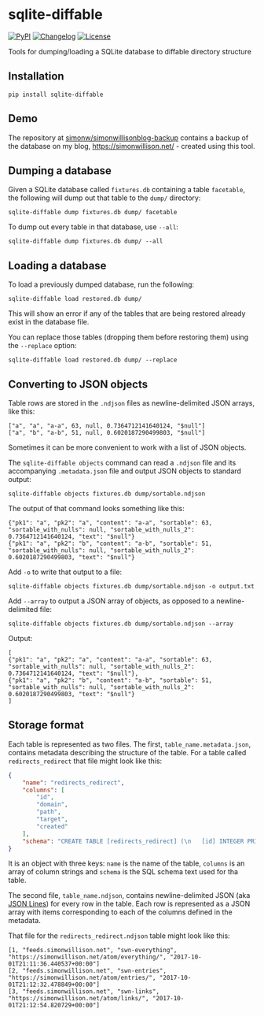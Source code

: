 # sqlite-diffable

[![PyPI](https://img.shields.io/pypi/v/sqlite-diffable.svg)](https://pypi.org/project/sqlite-diffable/)
[![Changelog](https://img.shields.io/github/v/release/simonw/sqlite-diffable?include_prereleases&label=changelog)](https://github.com/simonw/sqlite-diffable/releases)
[![License](https://img.shields.io/badge/license-Apache%202.0-blue.svg)](https://github.com/simonw/sqlite-diffable/blob/main/LICENSE)

Tools for dumping/loading a SQLite database to diffable directory structure

## Installation

    pip install sqlite-diffable

## Demo

The repository at [simonw/simonwillisonblog-backup](https://github.com/simonw/simonwillisonblog-backup) contains a backup of the database on my blog, https://simonwillison.net/ - created using this tool.

## Dumping a database

Given a SQLite database called `fixtures.db` containing a table `facetable`, the following will dump out that table to the `dump/` directory:

    sqlite-diffable dump fixtures.db dump/ facetable

To dump out every table in that database, use `--all`:

    sqlite-diffable dump fixtures.db dump/ --all

## Loading a database

To load a previously dumped database, run the following:

    sqlite-diffable load restored.db dump/

This will show an error if any of the tables that are being restored already exist in the database file.

You can replace those tables (dropping them before restoring them) using the `--replace` option:

    sqlite-diffable load restored.db dump/ --replace

## Converting to JSON objects

Table rows are stored in the `.ndjson` files as newline-delimited JSON arrays, like this:

```
["a", "a", "a-a", 63, null, 0.7364712141640124, "$null"]
["a", "b", "a-b", 51, null, 0.6020187290499803, "$null"]
```

Sometimes it can be more convenient to work with a list of JSON objects.

The `sqlite-diffable objects` command can read a `.ndjson` file and its accompanying `.metadata.json` file and output JSON objects to standard output:

    sqlite-diffable objects fixtures.db dump/sortable.ndjson

The output of that command looks something like this:
```
{"pk1": "a", "pk2": "a", "content": "a-a", "sortable": 63, "sortable_with_nulls": null, "sortable_with_nulls_2": 0.7364712141640124, "text": "$null"}
{"pk1": "a", "pk2": "b", "content": "a-b", "sortable": 51, "sortable_with_nulls": null, "sortable_with_nulls_2": 0.6020187290499803, "text": "$null"}
```

Add `-o` to write that output to a file:

    sqlite-diffable objects fixtures.db dump/sortable.ndjson -o output.txt

Add `--array` to output a JSON array of objects, as opposed to a newline-delimited file:

    sqlite-diffable objects fixtures.db dump/sortable.ndjson --array
Output:
```
[
{"pk1": "a", "pk2": "a", "content": "a-a", "sortable": 63, "sortable_with_nulls": null, "sortable_with_nulls_2": 0.7364712141640124, "text": "$null"},
{"pk1": "a", "pk2": "b", "content": "a-b", "sortable": 51, "sortable_with_nulls": null, "sortable_with_nulls_2": 0.6020187290499803, "text": "$null"}
]
```

## Storage format

Each table is represented as two files. The first, `table_name.metadata.json`, contains metadata describing the structure of the table. For a table called `redirects_redirect` that file might look like this:

```json
{
    "name": "redirects_redirect",
    "columns": [
        "id",
        "domain",
        "path",
        "target",
        "created"
    ],
    "schema": "CREATE TABLE [redirects_redirect] (\n   [id] INTEGER PRIMARY KEY,\n   [domain] TEXT,\n   [path] TEXT,\n   [target] TEXT,\n   [created] TEXT\n)"
}
```

It is an object with three keys: `name` is the name of the table, `columns` is an array of column strings and `schema` is the SQL schema text used for tha table.

The second file, `table_name.ndjson`, contains newline-delimited JSON (aka [JSON Lines](https://jsonlines.org/)) for every row in the table. Each row is represented as a JSON array with items corresponding to each of the columns defined in the metadata.

That file for the `redirects_redirect.ndjson` table might look like this:

```
[1, "feeds.simonwillison.net", "swn-everything", "https://simonwillison.net/atom/everything/", "2017-10-01T21:11:36.440537+00:00"]
[2, "feeds.simonwillison.net", "swn-entries", "https://simonwillison.net/atom/entries/", "2017-10-01T21:12:32.478849+00:00"]
[3, "feeds.simonwillison.net", "swn-links", "https://simonwillison.net/atom/links/", "2017-10-01T21:12:54.820729+00:00"]
```
